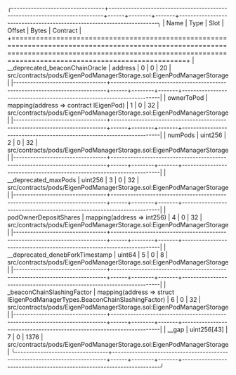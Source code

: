 
╭---------------------------------+----------------------------------------------------------------------------+------+--------+-------+----------------------------------------------------------------------╮
| Name                            | Type                                                                       | Slot | Offset | Bytes | Contract                                                             |
+=============================================================================================================================================================================================================+
| __deprecated_beaconChainOracle  | address                                                                    | 0    | 0      | 20    | src/contracts/pods/EigenPodManagerStorage.sol:EigenPodManagerStorage |
|---------------------------------+----------------------------------------------------------------------------+------+--------+-------+----------------------------------------------------------------------|
| ownerToPod                      | mapping(address => contract IEigenPod)                                     | 1    | 0      | 32    | src/contracts/pods/EigenPodManagerStorage.sol:EigenPodManagerStorage |
|---------------------------------+----------------------------------------------------------------------------+------+--------+-------+----------------------------------------------------------------------|
| numPods                         | uint256                                                                    | 2    | 0      | 32    | src/contracts/pods/EigenPodManagerStorage.sol:EigenPodManagerStorage |
|---------------------------------+----------------------------------------------------------------------------+------+--------+-------+----------------------------------------------------------------------|
| __deprecated_maxPods            | uint256                                                                    | 3    | 0      | 32    | src/contracts/pods/EigenPodManagerStorage.sol:EigenPodManagerStorage |
|---------------------------------+----------------------------------------------------------------------------+------+--------+-------+----------------------------------------------------------------------|
| podOwnerDepositShares           | mapping(address => int256)                                                 | 4    | 0      | 32    | src/contracts/pods/EigenPodManagerStorage.sol:EigenPodManagerStorage |
|---------------------------------+----------------------------------------------------------------------------+------+--------+-------+----------------------------------------------------------------------|
| __deprecated_denebForkTimestamp | uint64                                                                     | 5    | 0      | 8     | src/contracts/pods/EigenPodManagerStorage.sol:EigenPodManagerStorage |
|---------------------------------+----------------------------------------------------------------------------+------+--------+-------+----------------------------------------------------------------------|
| _beaconChainSlashingFactor      | mapping(address => struct IEigenPodManagerTypes.BeaconChainSlashingFactor) | 6    | 0      | 32    | src/contracts/pods/EigenPodManagerStorage.sol:EigenPodManagerStorage |
|---------------------------------+----------------------------------------------------------------------------+------+--------+-------+----------------------------------------------------------------------|
| __gap                           | uint256[43]                                                                | 7    | 0      | 1376  | src/contracts/pods/EigenPodManagerStorage.sol:EigenPodManagerStorage |
╰---------------------------------+----------------------------------------------------------------------------+------+--------+-------+----------------------------------------------------------------------╯

